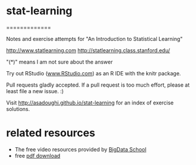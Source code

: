 # stat-learning
=============

Notes and exercise attempts for "An Introduction to Statistical Learning"

http://www.statlearning.com
http://statlearning.class.stanford.edu/

"(*)" means I am not sure about the answer

Try out RStudio (www.RStudio.com) as an R IDE with the knitr package.

Pull requests gladly accepted. If a pull request is too much effort, please at least file a new issue. :)

Visit http://asadoughi.github.io/stat-learning for an index of exercise solutions.

# related resources
- The free video resources provided by [BigData School](http://www.dataschool.io/15-hours-of-expert-machine-learning-videos/)
- free [pdf download](http://www-bcf.usc.edu/~gareth/ISL/)
